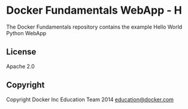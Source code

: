 Docker Fundamentals WebApp - H
==========================

The Docker Fundamentals repository contains the example Hello World Python WebApp

## License

Apache 2.0

## Copyright

Copyright Docker Inc Education Team 2014 <education@docker.com>


